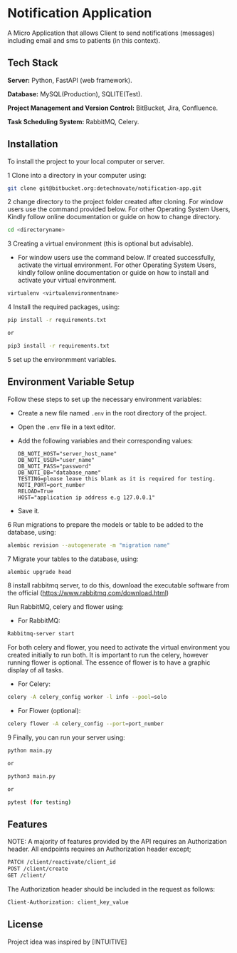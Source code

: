# Notification Application

A Micro Application that allows Client to send notifications (messages) including email and sms to patients (in this context).

## Tech Stack

**Server:** Python, FastAPI (web framework).

**Database:** MySQL(Production), SQLITE(Test).

**Project Management and Version Control:** BitBucket, Jira, Confluence.

**Task Scheduling System:** RabbitMQ, Celery.


## Installation

To install the project to your local computer or server.

1 Clone into a directory in your computer using:

```bash
git clone git@bitbucket.org:detechnovate/notification-app.git
```

2 change directory to the project folder created after cloning.
For window users use the command provided below.
For other Operating System Users, Kindly follow online documentation or guide on how to change directory.

```bash
cd <directoryname>
```

3 Creating a virtual environment (this is optional but advisable).

- For window users use the command below. If created successfully, activate the virtual environment.
For other Operating System Users, kindly follow online documentation or guide on how to install and activate your virtual environment.

```bash
virtualenv <virtualenvironmentname>
```

4 Install the required packages, using:

```bash
pip install -r requirements.txt

or

pip3 install -r requirements.txt
```

5 set up the environmment variables. 
## Environment Variable Setup

Follow these steps to set up the necessary environment variables:

- Create a new file named `.env` in the root directory of the project.
- Open the `.env` file in a text editor.
- Add the following variables and their corresponding values:

   ```plaintext
   DB_NOTI_HOST="server_host_name"
   DB_NOTI_USER="user_name"
   DB_NOTI_PASS="password"
   DB_NOTI_DB="database_name"
   TESTING=please leave this blank as it is required for testing.
   NOTI_PORT=port_number
   RELOAD=True
   HOST="application ip address e.g 127.0.0.1"
   ```
- Save it.


6 Run migrations to prepare the models or table to be added to the database, using:

```bash
alembic revision --autogenerate -m "migration name"
```

7 Migrate your tables to the database, using:

```bash
alembic upgrade head
```

8 install rabbitmq server, to do this, download the executable software from the official 
(https://www.rabbitmq.com/download.html)

Run RabbitMQ, celery and flower using:

- For RabbitMQ:
```bash
Rabbitmq-server start
```
For both celery and flower, you need to activate the virtual environment you created initially to run both. It is important to run the celery, however running flower is optional. The essence of flower is to have a graphic display of all tasks. 

- For Celery:
```bash
celery -A celery_config worker -l info --pool=solo
```

- For Flower (optional):
```bash
celery flower -A celery_config --port=port_number
```

9 Finally, you can run your server using:
```bash
python main.py

or

python3 main.py

or 

pytest (for testing)
```

## Features

NOTE: A majority of features provided by the API requires an Authorization header. All endpoints requires an Authorization header except;
```bash
PATCH /client/reactivate/client_id
POST /client/create
GET /client/
```

The Authorization header should be included in the request as follows:
```bash
Client-Authorization: client_key_value
```

## License
Project idea was inspired by [INTUITIVE]

